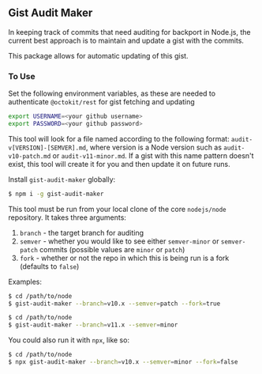 ## Gist Audit Maker

In keeping track of commits that need auditing for backport in Node.js, the current best approach is to maintain and update a gist with the commits.

This package allows for automatic updating of this gist.

### To Use

Set the following environment variables, as these are needed to authenticate `@octokit/rest` for gist fetching and updating

```sh
export USERNAME=<your github username>
export PASSWORD=<your github password>
```

This tool will look for a file named according to the following format: `audit-v[VERSION]-[SEMVER].md`, where version is a Node version such as `audit-v10-patch.md` or `audit-v11-minor.md`. If a gist with this name pattern doesn't exist, this tool will create it for you and then update it on future runs.

Install `gist-audit-maker` globally:

```sh
$ npm i -g gist-audit-maker
```

This tool must be run from your local clone of the core `nodejs/node` repository. It takes three arguments:

1. `branch` - the target branch for auditing
2. `semver` - whether you would like to see either `semver-minor` or `semver-patch` commits (possible values are `minor` or `patch`)
3. `fork` - whether or not the repo in which this is being run is a fork (defaults to `false`)

Examples:

```sh
$ cd /path/to/node
$ gist-audit-maker --branch=v10.x --semver=patch --fork=true
```

```sh
$ cd /path/to/node
$ gist-audit-maker --branch=v11.x --semver=minor
```

You could also run it with `npx`, like so:

```sh
$ cd /path/to/node
$ npx gist-audit-maker --branch=v10.x --semver=minor --fork=false
```